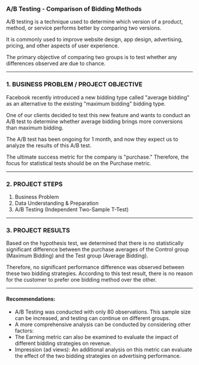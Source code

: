 
### A/B Testing - Comparison of Bidding Methods

A/B testing is a technique used to determine which version of a product, method, or service performs better by comparing two versions.

It is commonly used to improve website design, app design, advertising, pricing, and other aspects of user experience.

The primary objective of comparing two groups is to test whether any differences observed are due to chance.

______________________________ 
 

### 1. BUSINESS PROBLEM / PROJECT OBJECTIVE

Facebook recently introduced a new bidding type called "average bidding" as an alternative to the existing "maximum bidding" bidding type.

One of our clients decided to test this new feature and wants to conduct an A/B test to determine whether average bidding brings more conversions than maximum bidding.

The A/B test has been ongoing for 1 month, and now they expect us to analyze the results of this A/B test.

The ultimate success metric for the company is "purchase." Therefore, the focus for statistical tests should be on the Purchase metric.

______________________________

### 2. PROJECT STEPS

1. Business Problem
2. Data Understanding & Preparation
3. A/B Testing (Independent Two-Sample T-Test)

______________________________

### 3. PROJECT RESULTS

Based on the hypothesis test, we determined that there is no statistically significant difference between the purchase averages of the Control group (Maximum Bidding) and the Test group (Average Bidding).

Therefore, no significant performance difference was observed between these two bidding strategies.
According to this test result, there is no reason for the customer to prefer one bidding method over the other.



__________________________________

#### Recommendations:
- A/B Testing was conducted with only 80 observations. This sample size can be increased, and testing can continue on different groups.
- A more comprehensive analysis can be conducted by considering other factors:
- The Earning metric can also be examined to evaluate the impact of different bidding strategies on revenue.
- Impression (ad views): An additional analysis on this metric can evaluate the effect of the two bidding strategies on advertising performance.

